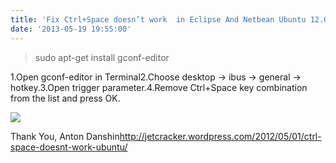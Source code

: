```yaml
---
title: 'Fix Ctrl+Space doesn’t work  in Eclipse And Netbean Ubuntu 12.04'
date: '2013-05-19 19:55:00'
---
```



> sudo apt-get install gconf-editor

  
1.Open gconf-editor in Terminal2.Choose desktop -> ibus -> general -> hotkey.3.Open trigger parameter.4.Remove Ctrl+Space key combination from the list and press OK.  
  
[![](http://3.bp.blogspot.com/-vsfe3HNIVFA/UZjLVAvA8mI/AAAAAAAAFvQ/cX3OMfpr4nU/s400/Screenshot-1.png)](http://3.bp.blogspot.com/-vsfe3HNIVFA/UZjLVAvA8mI/AAAAAAAAFvQ/cX3OMfpr4nU/s1600/Screenshot-1.png)  
  
  
Thank You, Anton Danshin<http://jetcracker.wordpress.com/2012/05/01/ctrl-space-doesnt-work-ubuntu/>  
